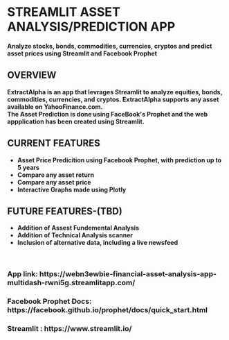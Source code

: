 <h1> <b> STREAMLIT ASSET ANALYSIS/PREDICTION APP  </h1>
Analyze stocks, bonds, commodities, currencies, cryptos and predict asset prices using Streamlit and Facebook Prophet

<h2><b> OVERVIEW </b> </h2>
 ExtractAlpha is an app that levrages Streamlit to analyze equities, bonds, commodities, currencies, and cryptos. ExtractAlpha supports any asset available on YahooFinance.com.<br> <b>The Asset Prediction is done using FaceBook's Prophet and the web appplication has been created using Streamlit.
  <br>
 <h2><b> CURRENT FEATURES </h2>
 <ul style="Current Features:square;">
  <li>Asset Price Predicition using Facebook Prophet, with prediction up to 5 years </li>
  <li>Compare any asset return  </li>
  <li>Compare any asset price  </li>
  <li>Interactive Graphs made using Plotly </li>
</ul>
<h2><b> FUTURE FEATURES-(TBD) </h2>
 <ul style="FUTURE Features:square;">
  <li>Addition of Assest Fundemental Analysis </li>
  <li>Addition of Technical Analysis scanner </li>
  <li>Inclusion of alternative data, including a live newsfeed </li>
</ul>

<br>


<h3> App link: https://webn3ewbie-financial-asset-analysis-app-multidash-rwni5g.streamlitapp.com/ </h3>

<h3> Facebook Prophet Docs: https://facebook.github.io/prophet/docs/quick_start.html </h3>

<h3> Streamlit : https://www.streamlit.io/ </h3>
